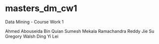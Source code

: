 # masters_dm_cw1
Data Mining - Course Work 1

Ahmed Abouseida
Bin Quian
Sumesh Mekala Ramachandra Reddy
Jie Su
Gregory Walsh
Ding Yi Lei
